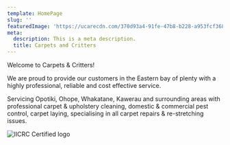 ```yaml
---
template: HomePage
slug: ''
featuredImage: 'https://ucarecdn.com/370d93a4-91fe-47b8-b228-a953fcf36860/'
meta:
  description: This is a meta description.
  title: Carpets and Critters
---
```

Welcome to Carpets & Critters!

We are proud to provide our customers in the Eastern bay of plenty with a highly professional, reliable and cost effective service.

Servicing Opotiki, Ohope, Whakatane, Kawerau and surrounding areas with professional carpet & upholstery cleaning, domestic & commercial pest control, carpet laying, specialising in all carpet repairs & re-stretching issues.



![IICRC Certified logo](https://ucarecdn.com/7350ca36-016b-4f2e-a108-226cbd9397ea/)
